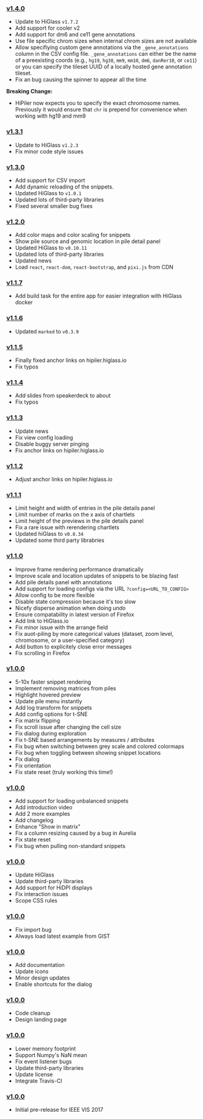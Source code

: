### [v1.4.0](https://github.com/higlass/higlass/compare/v1.3.1...v1.4.0)

- Update to HiGlass `v1.7.2`
- Add support for cooler v2
- Add support for dm6 and ce11 gene annotations
- Use file specific chrom sizes when internal chrom sizes are not available
- Allow specifiying custom gene annotations via the `_gene_annotations` column in the CSV config file. `_gene_annotations` can either be the name of a preexisting coords (e.g., `hg19`, `hg38`, `mm9`, `mm10`, `dm6`, `danRer10`, or `ce11`) or you can specify the tileset UUID of a locally hosted gene annotation tileset.
- Fix an bug causing the spinner to appear all the time

**Breaking Change:**
- HiPiler now expects you to specify the exact chromosome names. Previously it would ensure that `chr` is prepend for convenience when working with hg19 and mm9

### [v1.3.1](https://github.com/higlass/higlass/compare/v1.3.0...v1.3.1)

- Update to HiGlass `v1.2.3`
- Fix minor code style issues

### [v1.3.0](https://github.com/higlass/higlass/compare/v1.2.0...v1.3.0)

- Add support for CSV import
- Add dynamic reloading of the snippets.
- Updated HiGlass to `v1.0.1`
- Updated lots of third-party libraries
- Fixed several smaller bug fixes

### [v1.2.0](https://github.com/higlass/higlass/compare/v1.1.7...v1.2.0)

- Add color maps and color scaling for snippets
- Show pile source and genomic location in pile detail panel
- Updated HiGlass to `v0.10.11`
- Updated lots of third-party libraries
- Updated news
- Load `react`, `react-dom`, `react-bootstrap`, and `pixi.js` from CDN

### [v1.1.7](https://github.com/higlass/higlass/compare/v1.1.6...v1.1.7)

- Add build task for the entire app for easier integration with HiGlass docker

### [v1.1.6](https://github.com/higlass/higlass/compare/v1.1.5...v1.1.6)

- Updated `marked` to `v0.3.9`

### [v1.1.5](https://github.com/higlass/higlass/compare/v1.1.4...v1.1.5)

- Finally fixed anchor links on hipiler.higlass.io
- Fix typos

### [v1.1.4](https://github.com/higlass/higlass/compare/v1.1.3...v1.1.4)

- Add slides from speakerdeck to about
- Fix typos

### [v1.1.3](https://github.com/higlass/higlass/compare/v1.1.2...v1.1.3)

- Update news
- Fix view config loading
- Disable buggy server pinging
- Fix anchor links on hipiler.higlass.io

### [v1.1.2](https://github.com/higlass/higlass/compare/v1.1.1...v1.1.2)

- Adjust anchor links on hipiler.higlass.io

### [v1.1.1](https://github.com/higlass/higlass/compare/v1.1.0...v1.1.1)

- Limit height and width of entries in the pile details panel
- Limit number of marks on the x axis of chartlets
- Limit height of the previews in the pile details panel
- Fix a rare issue with rerendering chartlets
- Updated hiGlass to `v0.8.34`
- Updated some third party librabries

### [v1.1.0](https://github.com/higlass/higlass/compare/v1.1.1...v1.1.0)

- Improve frame rendering performance dramatically
- Improve scale and location updates of snippets to be blazing fast
- Add pile details panel with annotations
- Add support for loading configs via the URL `?config=<URL_TO_CONFIG>`
- Allow config to be more flexible
- Disable state compression because it's too slow
- Nicefy disperse animation when doing _undo_
- Ensure compatability in latest version of Firefox
- Add link to HiGlass.io
- Fix minor issue with the arrange field
- Fix auot-piling by more categorical values (dataset, zoom level, chromosome, or a user-specified category)
- Add button to explicitely close error messages
- Fix scrolling in Firefox

### [v1.0.0](https://github.com/higlass/higlass/compare/v1.3.1...v1.4.0)

- 5-10x faster snippet rendering
- Implement removing matrices from piles
- Highlight hovered preview
- Update pile menu instantly
- Add log transform for snippets
- Add config options for t-SNE
- Fix matrix flipping
- Fix scroll issue after changing the cell size
- Fix dialog during exploration
- Fix t-SNE based arrangements by measures / attributes
- Fix bug when switching between grey scale and colored colormaps
- Fix bug when toggling between showing snippet locations
- Fix dialog
- Fix orientation
- Fix state reset (truly working this time!)

### [v1.0.0](https://github.com/higlass/higlass/compare/v1.3.1...v1.4.0)

- Add support for loading unbalanced snippets
- Add introduction video
- Add 2 more examples
- Add changelog
- Enhance "Show in matrix"
- Fix a column resizing caused by a bug in Aurelia
- Fix state reset
- Fix bug when pulling non-standard snippets

### [v1.0.0](https://github.com/higlass/higlass/compare/v1.3.1...v1.4.0)

- Update HiGlass
- Update third-party libraries
- Add support for HiDPI displays
- Fix interaction issues
- Scope CSS rules

### [v1.0.0](https://github.com/higlass/higlass/compare/v1.3.1...v1.4.0)

- Fix import bug
- Always load latest example from GIST

### [v1.0.0](https://github.com/higlass/higlass/compare/v1.3.1...v1.4.0)

- Add documentation
- Update icons
- Minor design updates
- Enable shortcuts for the dialog

### [v1.0.0](https://github.com/higlass/higlass/compare/v1.3.1...v1.4.0)

- Code cleanup
- Design landing page

### [v1.0.0](https://github.com/higlass/higlass/compare/v1.3.1...v1.4.0)

- Lower memory footprint
- Support Numpy's NaN mean
- Fix event listener bugs
- Update third-party libraries
- Update license
- Integrate Travis-CI

### [v1.0.0](https://github.com/higlass/higlass/compare/v1.3.1...v1.4.0)

- Initial pre-release for IEEE VIS 2017
